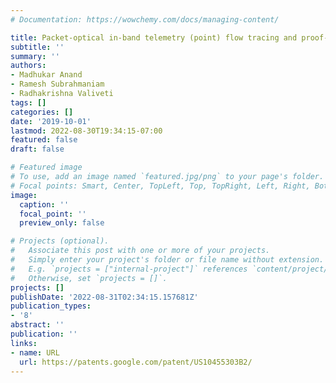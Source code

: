 ```yaml
---
# Documentation: https://wowchemy.com/docs/managing-content/

title: Packet-optical in-band telemetry (point) flow tracing and proof-of-transit
subtitle: ''
summary: ''
authors:
- Madhukar Anand
- Ramesh Subrahmaniam
- Radhakrishna Valiveti
tags: []
categories: []
date: '2019-10-01'
lastmod: 2022-08-30T19:34:15-07:00
featured: false
draft: false

# Featured image
# To use, add an image named `featured.jpg/png` to your page's folder.
# Focal points: Smart, Center, TopLeft, Top, TopRight, Left, Right, BottomLeft, Bottom, BottomRight.
image:
  caption: ''
  focal_point: ''
  preview_only: false

# Projects (optional).
#   Associate this post with one or more of your projects.
#   Simply enter your project's folder or file name without extension.
#   E.g. `projects = ["internal-project"]` references `content/project/deep-learning/index.md`.
#   Otherwise, set `projects = []`.
projects: []
publishDate: '2022-08-31T02:34:15.157681Z'
publication_types:
- '8'
abstract: ''
publication: ''
links:
- name: URL
  url: https://patents.google.com/patent/US10455303B2/
---
```

